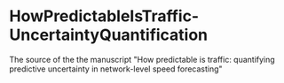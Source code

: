 # HowPredictableIsTraffic-UncertaintyQuantification
The source of the the manuscript "How predictable is traffic: quantifying predictive uncertainty in network-level speed forecasting"
